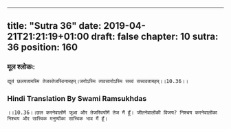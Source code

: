 
---
title: "Sutra 36"
date: 2019-04-21T21:21:19+01:00
draft: false
chapter: 10
sutra: 36
position: 160
---
### मूल श्लोकः:
```
द्यूतं छलयतामस्मि तेजस्तेजस्विनामहम्।जयोऽस्मि व्यवसायोऽस्मि सत्त्वं सत्त्ववतामहम्।।10.36।।

```

### Hindi Translation By Swami Ramsukhdas
```
।।10.36।।छल करनेवालोंमें जूआ और तेजस्वियोंमें तेज मैं हूँ। जीतनेवालोंकी विजय? निश्चय करनेवालोंका निश्चय और सात्त्विक मनुष्योंका सात्त्विक भाव मैं हूँ।

```

